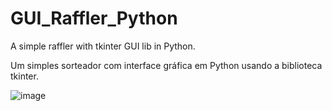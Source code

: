 # GUI_Raffler_Python
A simple raffler with tkinter GUI lib in Python.

Um simples sorteador com interface gráfica em Python usando a biblioteca tkinter.

![image](https://user-images.githubusercontent.com/58861384/125877374-6c37046b-40a8-48da-8181-c039e5a53d3f.png)
